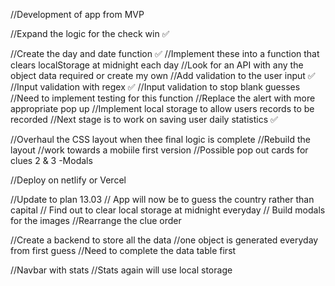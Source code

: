 //Development of app from MVP

//Expand the logic for the check win ✅

//Create the day and date function ✅
//Implement these into a function that clears localStorage at midnight each day
//Look for an API with any the object data required or create my own
//Add validation to the user input ✅
//Input validation with regex ✅
//Input validation to stop blank guesses
//Need to implement testing for this function
//Replace the alert with more appropriate pop up
//Implement local storage to allow users records to be recorded
//Next stage is to work on saving user daily statistics ✅

//Overhaul the CSS layout when thee final logic is complete
//Rebuild the layout
//work towards a mobiile first version
//Possible pop out cards for clues 2 & 3 -Modals

//Deploy on netlify or Vercel

//Update to plan 13.03
// App will now be to guess the country rather than capital
// Find out to clear local storage at midnight everyday
// Build modals for the images
//Rearrange the clue order

//Create a backend to store all the data
//one object is generated everyday from first guess
//Need to complete the data table first

//Navbar with stats
//Stats again will use local storage
